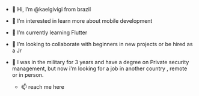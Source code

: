 - 👋 Hi, I’m @kaelgivigi from brazil
- 👀 I’m interested in learn more about mobile development
- 🌱 I’m currently learning Flutter
- 💞️ I’m looking to collaborate with beginners in new projects or be hired as a Jr 

- 📜 I was in the military for 3 years and have a degree on Private security management,
   but now i'm looking for a job in another country , remote or in person.

  - 📫 reach me here
<!---
kaelgivigi/kaelgivigi is a ✨ special ✨ repository because its `README.md` (this file) appears on your GitHub profile.
You can click the Preview link to take a look at your changes.
--->
